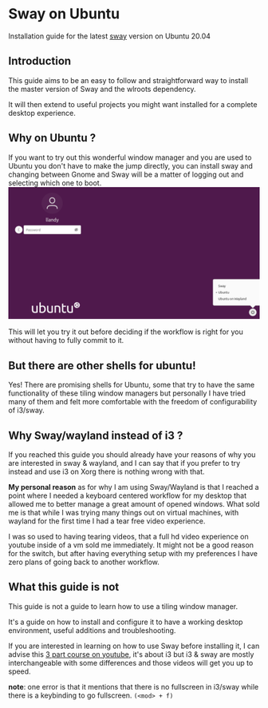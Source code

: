 # Sway on Ubuntu

Installation guide for the latest [sway](https://swaywm.org) version on Ubuntu 20.04

## Introduction

This guide aims to be an easy to follow and straightforward way to install the master version of Sway and the wlroots dependency.

It will then extend to useful projects you might want installed for a complete desktop experience.

## Why on Ubuntu ?

If you want to try out this wonderful window manager and you are used to Ubuntu you don't have to make the jump directly, you can install sway and changing between Gnome and Sway will be a matter of logging out and selecting which one to boot. 
![Desktop Selector](img/desktop-selector.png)

This will let you try it out before deciding if the workflow is right for you without having to fully commit to it.

## But there are other shells for ubuntu!

Yes! There are promising shells for Ubuntu, some that try to have the same functionality of these tiling window managers but personally I have tried many of them and felt more comfortable with the freedom of configurability of i3/sway.

## Why Sway/wayland instead of i3 ?

If you reached this guide you should already have your reasons of why you are interested in sway & wayland, and I can say that if you prefer to try instead and use i3 on Xorg there is nothing wrong with that.

**My personal reason** as for why I am using Sway/Wayland is that I reached a point where I needed a keyboard centered workflow for my desktop that allowed me to better manage a great amount of opened windows. What sold me is that while I was trying many things out on virtual machines, with wayland for the first time I had a tear free video experience.

I was so used to having tearing videos, that a full hd video experience on youtube inside of a vm sold me immediately. It might not be a good reason for the switch, but after having everything setup with my preferences I have zero plans of going back to another workflow.

## What this guide is not

This guide is not a guide to learn how to use a tiling window manager.

It's a guide on how to install and configure it to have a working desktop environment, useful additions and troubleshooting.

If you are interested in learning on how to use Sway before installing it, I can advise this [3 part course on youtube](https://www.youtube.com/watch?v=j1I63wGcvU4), it's about i3 but i3 & sway are mostly interchangeable with some differences and those videos will get you up to speed. 

**note**: one error is that it mentions that there is no fullscreen in i3/sway while there is a keybinding to go fullscreen. `(<mod> + f)`
